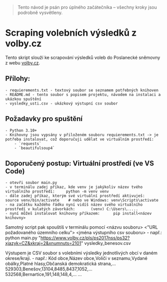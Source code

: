 > Tento návod je psán pro úplného začátečníka – všechny kroky jsou podrobně vysvětleny. 

# Scraping volebních výsledků z volby.cz
Tento skript slouží ke scrapování výsledků voleb do Poslanecké sněmovny z webu [volby.cz](https://www.volby.cz).


## Přílohy:
    - requierements.txt - textový soubor se seznamem potřebných knihoven
    - README.md - tento soubor s popisem projektu, návodem na instalaci a ukázkou spuštění
    - vysledky_usti.csv - ukázkový výstupní csv soubor

## Požadavky pro spuštění
    - Python 3.10+
    - Knihovny jsou vypsány v přiloženém souboru requierements.txt -> je potřeba instalovat, což doporučuji udělat ve virtuálním prostředí:
        - `requests`
        - `beautifulsoup4`

## Doporučený postup: Virtuální prostředí (ve VS Code)
    - otevři soubor main.py
    - v terminálu zadej příkaz, kde venv je jakýkoliv název tvého virtuálního prostředí:     python -m venv venv  
    - dále zadej příkaz, kterým své virtuální prostředí aktivuješ:        source venv/bin/activate    # nebo ve Windows: venv\Scripts\activate     
    - na začátku každého řádku nyní vidíš název svého virtuálního prostředí v kulatých závorkách:       (venv) C:\Users\.....
    - nyní můžeš instalovat knihovny příkazem:      pip install<název knihovny>

Samotný script pak spouštíš v terminálu pomocí <názvu souboru> <"URL požadovaného územního celku"> <jména výstupního csv souboru>
    - např.: python main.py "https://www.volby.cz/pls/ps2017nss/ps32?xjazyk=CZ&xkraj=2&xnumnuts=2101" vysledky_benesov.csv

Výstupem je CSV soubor s volebními výsledky jednotlivých obcí v daném okrese/kraji.
    - např.:
    Kód obce,Název obce,Voliči v seznamu,Vydané obálky,Platné hlasy,Občanská demokratická strana,...
    529303,Benešov,13104,8485,8437,1052,...
    532568,Bernartice,191,148,148,4,...
    ...
